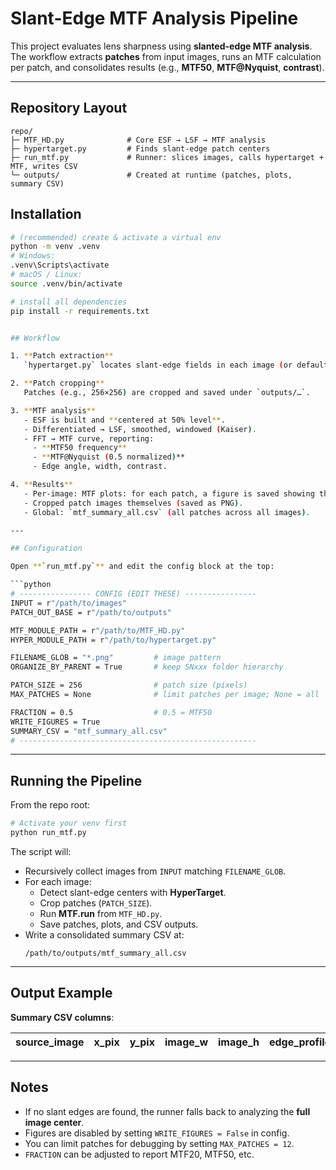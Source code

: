 # Slant-Edge MTF Analysis Pipeline

This project evaluates lens sharpness using **slanted-edge MTF analysis**.  
The workflow extracts **patches** from input images, runs an MTF calculation per patch, and consolidates results (e.g., **MTF50**, **MTF@Nyquist**, **contrast**).

---

## Repository Layout

```
repo/
├─ MTF_HD.py              # Core ESF → LSF → MTF analysis
├─ hypertarget.py         # Finds slant-edge patch centers
├─ run_mtf.py             # Runner: slices images, calls hypertarget + MTF, writes CSV
└─ outputs/               # Created at runtime (patches, plots, summary CSV)
```


## Installation

```bash
# (recommended) create & activate a virtual env
python -m venv .venv
# Windows:
.venv\Scripts\activate
# macOS / Linux:
source .venv/bin/activate

# install all dependencies
pip install -r requirements.txt


## Workflow

1. **Patch extraction**  
   `hypertarget.py` locates slant-edge fields in each image (or defaults to center if none found).

2. **Patch cropping**  
   Patches (e.g., 256×256) are cropped and saved under `outputs/…`.

3. **MTF analysis**  
   - ESF is built and **centered at 50% level**.  
   - Differentiated → LSF, smoothed, windowed (Kaiser).  
   - FFT → MTF curve, reporting:  
     - **MTF50 frequency**  
     - **MTF@Nyquist (0.5 normalized)**  
     - Edge angle, width, contrast.

4. **Results**  
   - Per-image: MTF plots: for each patch, a figure is saved showing the ESF, LSF, and MTF curve (if WRITE_FIGURES = True).
   - Cropped patch images themselves (saved as PNG).
   - Global: `mtf_summary_all.csv` (all patches across all images).

---

## Configuration

Open **`run_mtf.py`** and edit the config block at the top:

```python
# ---------------- CONFIG (EDIT THESE) ----------------
INPUT = r"/path/to/images"      
PATCH_OUT_BASE = r"/path/to/outputs"

MTF_MODULE_PATH = r"/path/to/MTF_HD.py"
HYPER_MODULE_PATH = r"/path/to/hypertarget.py"

FILENAME_GLOB = "*.png"         # image pattern
ORGANIZE_BY_PARENT = True       # keep SNxxx folder hierarchy

PATCH_SIZE = 256                # patch size (pixels)
MAX_PATCHES = None              # limit patches per image; None = all

FRACTION = 0.5                  # 0.5 = MTF50
WRITE_FIGURES = True
SUMMARY_CSV = "mtf_summary_all.csv"
# -----------------------------------------------------
```

---

## Running the Pipeline

From the repo root:

```bash
# Activate your venv first
python run_mtf.py
```

The script will:

- Recursively collect images from `INPUT` matching `FILENAME_GLOB`.
- For each image:
  - Detect slant-edge centers with **HyperTarget**.
  - Crop patches (`PATCH_SIZE`).
  - Run **MTF.run** from `MTF_HD.py`.
  - Save patches, plots, and CSV outputs.
- Write a consolidated summary CSV at:
  ```
  /path/to/outputs/mtf_summary_all.csv
  ```

---

## Output Example

**Summary CSV columns**:

| source_image | x_pix | y_pix | image_w | image_h | edge_profile | angle_deg | width_px | threshold | contrast | mtf50_freq | mtf_at_nyquist |
|--------------|------:|------:|--------:|--------:|--------------|----------:|---------:|----------:|---------:|-----------:|---------------:|

---

## Notes

- If no slant edges are found, the runner falls back to analyzing the **full image center**.  
- Figures are disabled by setting `WRITE_FIGURES = False` in config.  
- You can limit patches for debugging by setting `MAX_PATCHES = 12`.  
- `FRACTION` can be adjusted to report MTF20, MTF50, etc.  
